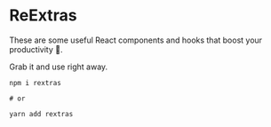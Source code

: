 # ReExtras

These are some useful React components and hooks that boost your productivity 🚀.

Grab it and use right away.

```
npm i rextras

# or

yarn add rextras
```